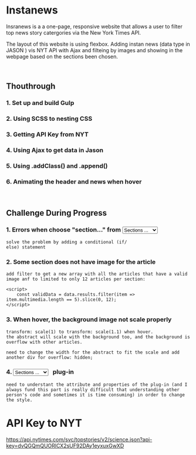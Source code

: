 # Instanews
Insranews is a a one-page, responsive website that allows a user to filter top news story catergories via the New York Times API.

The layout of this website is using flexbox. Adding instan news (data type in JASON ) vis NYT API with Ajax and filteing by images and showing in the webpage based on the sections been chosen.

<br/>

## Thouthrough
### 1. Set up and build Gulp
### 2. Using SCSS to nesting CSS
### 3. Getting API Key from NYT
### 4. Using Ajax to get data in Jason
### 5. Using .addClass() and .append() 
### 6. Animating the header and news when hover

<br/>

## Challenge During Progress
### 1. Errors when choose "section..." from <select style="width: 6rem"> <option value="section"> Sections ...</option></select>
    solve the problem by adding a conditional (if/
    else) statement

### 2. Some section does not have image for the article
    add filter to get a new array with all the articles that have a valid image anf to limited to only 12 articles per section:
```
<script>
    const validData = data.results.filter(item => item.multimedia.length == 5).slice(0, 12);
</script>
```
### 3. When hover, the background image not scale properly
    transform: scale(1) to transform: scale(1.1) when hover.
    the abstract will scale with the background too, and the background is overflow with other articles.

    need to change the width for the abstract to fit the scale and add another div for overflow: hidden;

### 4. <select style="width: 6rem"> <option value="section"> Sections ...</option></select> <span> &nbsp; plug-in </span>
 
    need to understant the attribute and properties of the plug-in (and I always fund this part is really difficult that understanding other person's code and sometimes it is time consuming) in order to change the style.





# API Key to NYT 
https://api.nytimes.com/svc/topstories/v2/science.json?api-key=dvQGQmQUORlCX2sUF92DAy1eyxuxGwXD